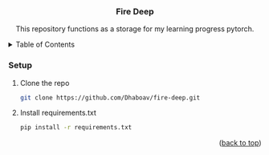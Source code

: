 <a name="readme-top"></a>


<!-- PROJECT LOGO -->
<br />
<div align="center">
<h3 align="center">Fire Deep</h3>

  <p align="center">
    This repository functions as a storage for my learning progress pytorch.
    <br />
  </p>
</div>


<!-- TABLE OF CONTENTS -->
<details>
  <summary>Table of Contents</summary>
  <ol>
    <li><a href="#setup">Installation</a></li>
  </ol>
</details>


<!-- GETTING STARTED -->
### Setup
1. Clone the repo
   ```sh
   git clone https://github.com/Dhaboav/fire-deep.git
   ```
2. Install requirements.txt
    ```sh
    pip install -r requirements.txt
    ```

<p align="right">(<a href="#readme-top">back to top</a>)</p>
